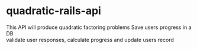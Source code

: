 # quadratic-rails-api
This API will produce quadratic factoring problems
Save users progress in a DB  
validate user responses, calculate progress and update users record
